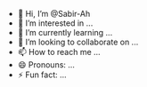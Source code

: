 - 👋 Hi, I’m @Sabir-Ah
- 👀 I’m interested in ...
- 🌱 I’m currently learning ...
- 💞️ I’m looking to collaborate on ...
- 📫 How to reach me ...
- 😄 Pronouns: ...
- ⚡ Fun fact: ...

<!---
Sabir-Ah/Sabir-Ah is a ✨ special ✨ repository because its `README.md` (this file) appears on your GitHub profile.
You can click the Preview link to take a look at your changes.
--->
